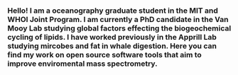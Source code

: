 ### Hello! I am a oceanography graduate student in the MIT and WHOI Joint Program. I am currently a PhD candidate in the Van Mooy Lab studying global factors effecting the biogeochemical cycling of lipids. I have worked previously in the Apprill Lab studying mircobes and fat in whale digestion. Here you can find my work on open source software tools that aim to improve enviromental mass spectrometry.

<!--
**hholm/hholm** is a ✨ _special_ ✨ repository because its `README.md` (this file) appears on your GitHub profile.

Here are some ideas to get you started:

- 🔭 I’m currently working on ...
- 🌱 I’m currently learning ...
- 👯 I’m looking to collaborate on ...
- 🤔 I’m looking for help with ...
- 💬 Ask me about ...
- 📫 How to reach me: ...
- 😄 Pronouns: ...
- ⚡ Fun fact: ...
-->
